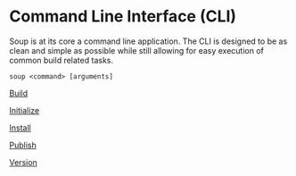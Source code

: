 # Command Line Interface (CLI)
Soup is at its core a command line application. The CLI is designed to be as clean and simple as possible while still allowing for easy execution of common build related tasks.

```
soup <command> [arguments]
```

[Build](CLI/Build.md)

[Initialize](CLI/Initialize.md)

[Install](CLI/Install.md)

[Publish](CLI/Publish.md)

[Version](CLI/Version.md)
